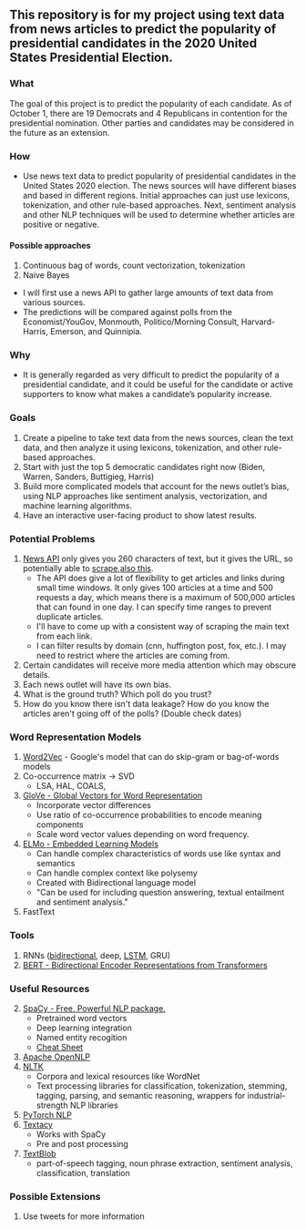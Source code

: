 ## This repository is for my project using text data from news articles to predict the popularity of presidential candidates in the 2020 United States Presidential Election.


### What
The goal of this project is to predict the popularity of each candidate.  As of October 1, there are 19 Democrats and 4 Republicans in contention for the presidential nomination. Other parties and candidates may be considered in the future as an extension.

### How
* Use news text data to predict popularity of presidential candidates in the United States 2020 election. The news sources will have different biases and based in different regions. Initial approaches can just use lexicons, tokenization, and other rule-based approaches. Next, sentiment analysis and other NLP techniques will be used to determine whether articles are positive or negative.

#### Possible approaches
1.  Continuous bag of words, count vectorization, tokenization
2.  Naive Bayes

* I will first use a news API to gather large amounts of text data from various sources.
* The predictions will be compared against polls from the Economist/YouGov, Monmouth, Politico/Morning Consult, Harvard-Harris, Emerson, and Quinnipia.

### Why
* It is generally regarded as very difficult to predict the popularity of a presidential candidate, and it could be useful for the candidate or active supporters to know what makes a candidate’s popularity increase.


### Goals
1.	Create a pipeline to take text data from the news sources, clean the text data, and then analyze it using lexicons, tokenization, and other rule-based approaches.
2.	Start with just the top 5 democratic candidates right now (Biden, Warren, Sanders, Buttigieg, Harris)
3.	Build more complicated models that account for the news outlet’s bias, using NLP approaches like sentiment analysis, vectorization, and machine learning algorithms.
4.	Have an interactive user-facing product to show latest results.


### Potential Problems
1. [News API](https://newsapi.org/) only gives you 260 characters of text, but it gives the URL, so potentially able to [scrape](https://towardsdatascience.com/web-scraping-news-articles-in-python-9dd605799558),[also this](https://hackernoon.com/i-made-a-news-scrapper-with-100-lines-of-python-2e1de1f28f22).
	* The API does give a lot of flexibility to get articles and links during small time windows. It only gives 100 articles at a time and 500 requests a day, which means there is a maximum of 500,000 articles that can found in one day. I can specify time ranges to prevent duplicate articles.
	* I'll have to come up with a consistent way of scraping the main text from each link.
	* I can filter results by domain (cnn, huffington post, fox, etc.). I may need to restrict where the articles are coming from.
2. Certain candidates will receive more media attention which may obscure details.
3. Each news outlet will have its own bias.
2. What is the ground truth? Which poll do you trust?
2. How do you know there isn't data leakage? How do you know the articles aren't going off of the polls? (Double check dates)

### Word Representation Models
1. [Word2Vec](https://code.google.com/archive/p/word2vec/) - Google's model that can do skip-gram or bag-of-words models
2. Co-occurrence matrix -> SVD
	* LSA, HAL, COALS, 
1. [GloVe - Global Vectors for Word Representation](https://nlp.stanford.edu/projects/glove/)
	* Incorporate vector differences
	* Use ratio of co-occurrence probabilities to encode meaning components
	* Scale word vector values depending on word frequency.
4. [ELMo - Embedded Learning Models](https://allennlp.org/elmo)
	* Can handle complex characteristics of words use like syntax and semantics
	* Can handle complex context like polysemy
	* Created with Bidirectional language model
	* "Can be used for including question answering, textual entailment and sentiment analysis."
5. FastText

### Tools
1. RNNs ([bidirectional](https://towardsdatascience.com/a-beginners-guide-on-sentiment-analysis-with-rnn-9e100627c02e), deep, [LSTM](https://towardsdatascience.com/sentiment-analysis-using-lstm-step-by-step-50d074f09948), GRU)
2. [BERT - Bidirectional Encoder Representations from Transformers](https://arxiv.org/abs/1810.04805)




### Useful Resources

2. [SpaCy - Free, Powerful NLP package.](https://spacy.io/)
	* Pretrained word vectors
	* Deep learning integration
	* Named entity recogition
	* [Cheat Sheet](https://www.datacamp.com/community/blog/spacy-cheatsheet)
3. [Apache OpenNLP](https://opennlp.apache.org/)
4. [NLTK](http://www.nltk.org)
	* Corpora and lexical resources like WordNet
	*  Text processing libraries for classification, tokenization, stemming, tagging, parsing, and semantic reasoning, wrappers for industrial-strength NLP libraries 
5. [PyTorch NLP](https://pytorchnlp.readthedocs.io/en/latest/)
6. [Textacy](https://github.com/chartbeat-labs/textacy)
	* Works with SpaCy
	* Pre and post processing
7. [TextBlob](https://textblob.readthedocs.io/en/dev/)
	* part-of-speech tagging, noun phrase extraction, sentiment analysis, classification, translation


### Possible Extensions
1. Use tweets for more information
